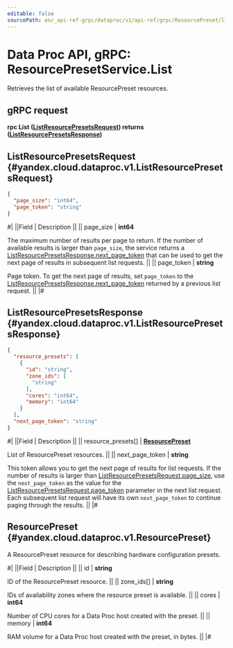 ```yaml
---
editable: false
sourcePath: en/_api-ref-grpc/dataproc/v1/api-ref/grpc/ResourcePreset/list.md
---
```


# Data Proc API, gRPC: ResourcePresetService.List

Retrieves the list of available ResourcePreset resources.

## gRPC request

**rpc List ([ListResourcePresetsRequest](#yandex.cloud.dataproc.v1.ListResourcePresetsRequest)) returns ([ListResourcePresetsResponse](#yandex.cloud.dataproc.v1.ListResourcePresetsResponse))**

## ListResourcePresetsRequest {#yandex.cloud.dataproc.v1.ListResourcePresetsRequest}

```json
{
  "page_size": "int64",
  "page_token": "string"
}
```

#|
||Field | Description ||
|| page_size | **int64**

The maximum number of results per page to return. If the number of available
results is larger than `page_size`, the service returns a [ListResourcePresetsResponse.next_page_token](#yandex.cloud.dataproc.v1.ListResourcePresetsResponse)
that can be used to get the next page of results in subsequent list requests. ||
|| page_token | **string**

Page token. To get the next page of results, set `page_token` to the [ListResourcePresetsResponse.next_page_token](#yandex.cloud.dataproc.v1.ListResourcePresetsResponse)
returned by a previous list request. ||
|#

## ListResourcePresetsResponse {#yandex.cloud.dataproc.v1.ListResourcePresetsResponse}

```json
{
  "resource_presets": [
    {
      "id": "string",
      "zone_ids": [
        "string"
      ],
      "cores": "int64",
      "memory": "int64"
    }
  ],
  "next_page_token": "string"
}
```

#|
||Field | Description ||
|| resource_presets[] | **[ResourcePreset](#yandex.cloud.dataproc.v1.ResourcePreset)**

List of ResourcePreset resources. ||
|| next_page_token | **string**

This token allows you to get the next page of results for list requests. If the number of results
is larger than [ListResourcePresetsRequest.page_size](#yandex.cloud.dataproc.v1.ListResourcePresetsRequest), use the `next_page_token` as the value
for the [ListResourcePresetsRequest.page_token](#yandex.cloud.dataproc.v1.ListResourcePresetsRequest) parameter in the next list request. Each subsequent
list request will have its own `next_page_token` to continue paging through the results. ||
|#

## ResourcePreset {#yandex.cloud.dataproc.v1.ResourcePreset}

A ResourcePreset resource for describing hardware configuration presets.

#|
||Field | Description ||
|| id | **string**

ID of the ResourcePreset resource. ||
|| zone_ids[] | **string**

IDs of availability zones where the resource preset is available. ||
|| cores | **int64**

Number of CPU cores for a Data Proc host created with the preset. ||
|| memory | **int64**

RAM volume for a Data Proc host created with the preset, in bytes. ||
|#